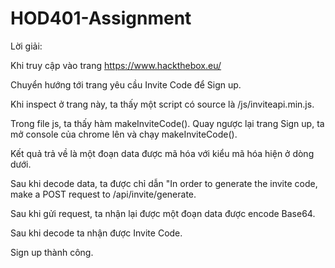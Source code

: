 # HOD401-Assignment

Lời giải:

Khi truy cập vào trang https://www.hackthebox.eu/

Chuyển hướng tới trang yêu cầu Invite Code để Sign up.

Khi inspect ở trang này, ta thấy một script có source là /js/inviteapi.min.js.

Trong file js, ta thấy hàm makeInviteCode(). Quay ngược lại trang Sign up, ta mở console của chrome lên và chạy makeInviteCode().

Kết quả trả về là một đoạn data được mã hóa với kiểu mã hóa hiện ở dòng dưới.

Sau khi decode data, ta được chỉ dẫn "In order to generate the invite code, make a POST request to /api/invite/generate.

Sau khi gửi request, ta nhận lại được một đoạn data được encode Base64.

Sau khi decode ta nhận được Invite Code.

Sign up thành công.
